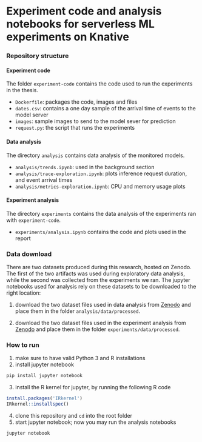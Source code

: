 # Experiment code and analysis notebooks for serverless ML experiments on Knative

### Repository structure

#### Experiment code

The folder `experiment-code` contains the code used to run the experiments in the thesis. 
- `Dockerfile`: packages the code, images and files
- `dates.csv`: contains a one day sample of the arrival time of events to the model server
- `images`: sample images to send to the model sever for prediction
- `request.py`: the script that runs the experiments

#### Data analysis
The directory `analysis` contains data analysis of the monitored models.
- `analysis/trends.ipynb`: used in the background section
- `analysis/trace-exploration.ipynb`: plots inference request duration, and event arrival times
- `analysis/metrics-exploration.ipynb`: CPU and memory usage plots

#### Experiment analysis
The directory `experiments` contains the data analysis of the experiments ran with `experiment-code`.
- `experiments/analysis.ipynb` contains the code and plots used in the report

### Data download

There are two datasets produced during this research, hosted on Zenodo. The first of the two artifacts was used during exploratory data analysis, while the second was collected from the experiments we ran. The jupyter notebooks used for analysis rely on these datasets to be downloaded to the right location:

1. download the two dataset files used in data analysis from [Zenodo](https://zenodo.org/record/8104182) and place them in the folder `analysis/data/processed`.

2. download the two dataset files used in the experiment analysis from [Zenodo](https://zenodo.org/record/8104192) and place them in the folder `experiments/data/processed`.

### How to run

1. make sure to have valid Python 3 and R installations
2. install jupyter notebook
```bash
pip install jupyter notebook
```
3. install the R kernel for jupyter, by running the following R code
```R
install.packages('IRkernel')
IRkernel::installspec()
```
4. clone this repository and `cd` into the root folder
5. start jupyter notebook; now you may run the analysis notebooks
```bash
jupyter notebook
```
